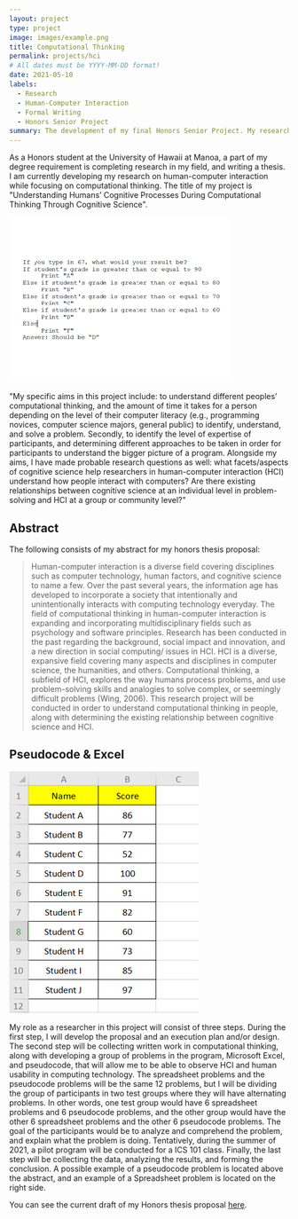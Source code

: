 ```yaml
---
layout: project
type: project
image: images/example.png
title: Computational Thinking
permalink: projects/hci
# All dates must be YYYY-MM-DD format!
date: 2021-05-10
labels:
  - Research
  - Human-Computer Interaction
  - Formal Writing
  - Honors Senior Project
summary: The development of my final Honors Senior Project. My research is conducted on human-computer interaction (HCI), and will be focusing on computational thinking. 
---
```


As a Honors student at the University of Hawaii at Manoa, a part of my degree requirement is completing research in my field, and writing a thesis. I am currently developing my research on human-computer interaction while focusing on computational thinking. The title of my project is "Understanding Humans’ Cognitive Processes During Computational Thinking Through Cognitive Science".

<img class="ui medium left floated image" src="../images/example.png">

"My specific aims in this project include: to understand different peoples’ computational thinking, and the amount of time it takes for a person depending on the level of their computer literacy (e.g., programming novices, computer science majors, general public) to identify, understand, and solve a problem. Secondly, to identify the level of expertise of participants, and determining different approaches to be taken in order for participants to understand the bigger picture of a program. Alongside my aims, I have made probable research questions as well: what facets/aspects of cognitive science help researchers in human-computer interaction (HCI) understand how people interact with computers? Are there existing relationships between cognitive science at an individual level in problem-solving and HCI at a group or community level?"

## Abstract

The following consists of my abstract for my honors thesis proposal:

<blockquote> Human-computer interaction is a diverse field covering disciplines such as computer technology, human factors, and cognitive science to name a few. Over the past several years, the information age has developed to incorporate a society that intentionally and unintentionally interacts with computing technology everyday. The field of computational thinking in human-computer interaction is expanding and incorporating multidisciplinary fields such as psychology and software principles. Research has been conducted in the past regarding the background, social impact and innovation, and a new direction in social computing/ issues in HCI. HCI is a diverse, expansive field covering many aspects and disciplines in computer science, the humanities, and others. Computational thinking, a subfield of HCI, explores the way humans process problems, and use problem-solving skills and analogies to solve complex, or seemingly difficult problems (Wing, 2006). This research project will be conducted in order to understand computational thinking in people, along with determining the existing relationship between cognitive science and HCI. </blockquote>

## Pseudocode & Excel

<img class="ui medium right floated image" src="../images/excel.png">

My role as a researcher in this project will consist of three steps. During the first step, I will develop the proposal and an execution plan and/or design. The second step will be collecting written work in computational thinking, along with developing a group of problems in the program, Microsoft Excel, and pseudocode, that will allow me to be able to observe HCI and human usability in computing technology. The spreadsheet problems and the pseudocode problems will be the same 12 problems, but I will be dividing the group of participants in two test groups where they will have alternating problems. In other words, one test group would have 6 spreadsheet problems and 6 pseudocode problems, and the other group would have the other 6 spreadsheet problems and the other 6 pseudocode problems. The goal of the participants would be to analyze and comprehend the problem, and explain what the problem is doing. Tentatively, during the summer of 2021, a pilot program will be conducted for a ICS 101 class. Finally, the last step will be collecting the data, analyzing the results, and forming the conclusion. A possible example of a pseudocode problem is located above the abstract, and an example of a Spreadsheet problem is located on the right side.

You can see the current draft of my Honors thesis proposal <a href="https://drive.google.com/file/d/1Dx1xL06i7YLeaqLTLAmJ5f5Iz6gUJx56/view?usp=sharing">here</a>.
